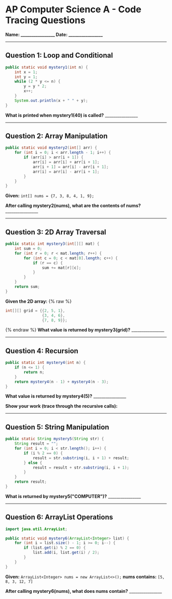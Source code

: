 # AP Computer Science A - Code Tracing Questions

**Name: ________________    Date: ________________**

---

## Question 1: Loop and Conditional
```java
public static void mystery1(int n) {
    int x = 1;
    int y = 1;
    while (2 * y <= n) {
        y = y * 2;
        x++;
    }
    System.out.println(x + " " + y);
}
```
**What is printed when mystery1(40) is called?** ________________

---

## Question 2: Array Manipulation
```java
public static void mystery2(int[] arr) {
    for (int i = 0; i < arr.length - 1; i++) {
        if (arr[i] > arr[i + 1]) {
            arr[i] = arr[i] + arr[i + 1];
            arr[i + 1] = arr[i] - arr[i + 1];
            arr[i] = arr[i] - arr[i + 1];
        }
    }
}
```
**Given:** `int[] nums = {7, 3, 8, 4, 1, 9};`

**After calling mystery2(nums), what are the contents of nums?** ________________

---

## Question 3: 2D Array Traversal
```java
public static int mystery3(int[][] mat) {
    int sum = 0;
    for (int r = 0; r < mat.length; r++) {
        for (int c = 0; c < mat[0].length; c++) {
            if (r == c) {
                sum += mat[r][c];
            }
        }
    }
    return sum;
}
```
**Given the 2D array:**
{% raw %}
```java
int[][] grid = {{2, 5, 1},
                {3, 4, 6},
                {7, 8, 9}};
```
{% endraw %}
**What value is returned by mystery3(grid)?** ________________

---

## Question 4: Recursion
```java
public static int mystery4(int n) {
    if (n <= 1) {
        return n;
    }
    return mystery4(n - 1) + mystery4(n - 3);
}
```
**What value is returned by mystery4(5)?** ________________

**Show your work (trace through the recursive calls):**

---

## Question 5: String Manipulation
```java
public static String mystery5(String str) {
    String result = "";
    for (int i = 0; i < str.length(); i++) {
        if (i % 2 == 0) {
            result = str.substring(i, i + 1) + result;
        } else {
            result = result + str.substring(i, i + 1);
        }
    }
    return result;
}
```
**What is returned by mystery5("COMPUTER")?** ________________

---

## Question 6: ArrayList Operations
```java
import java.util.ArrayList;

public static void mystery6(ArrayList<Integer> list) {
    for (int i = list.size() - 1; i >= 0; i--) {
        if (list.get(i) % 2 == 0) {
            list.add(i, list.get(i) / 2);
        }
    }
}
```
**Given:** `ArrayList<Integer> nums = new ArrayList<>();`
**nums contains:** `[5, 8, 3, 12, 7]`

**After calling mystery6(nums), what does nums contain?** ________________